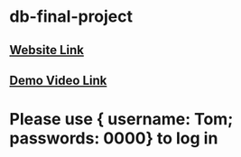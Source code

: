 # db-final-project

## [Website Link](http://107.23.27.167/)
## [Demo Video Link](https://www.youtube.com/watch?v=ORzWcwBHWy4)
# Please use { username: Tom; passwords: 0000}  to log in
